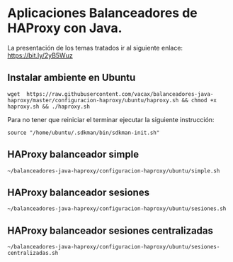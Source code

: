 # Aplicaciones Balanceadores de HAProxy con Java.
La presentación de los temas tratados ir al siguiente enlace: https://bit.ly/2yB5Wuz 

## Instalar ambiente en Ubuntu
```
wget  https://raw.githubusercontent.com/vacax/balanceadores-java-haproxy/master/configuracion-haproxy/ubuntu/haproxy.sh && chmod +x haproxy.sh && ./haproxy.sh
```

Para no tener que reiniciar el terminar ejecutar la siguiente instrucción:

```
source "/home/ubuntu/.sdkman/bin/sdkman-init.sh"
```

## HAProxy balanceador simple
```
~/balanceadores-java-haproxy/configuracion-haproxy/ubuntu/simple.sh
```

## HAProxy balanceador sesiones
```
~/balanceadores-java-haproxy/configuracion-haproxy/ubuntu/sesiones.sh
```

## HAProxy balanceador sesiones centralizadas
```
~/balanceadores-java-haproxy/configuracion-haproxy/ubuntu/sesiones-centralizadas.sh
```